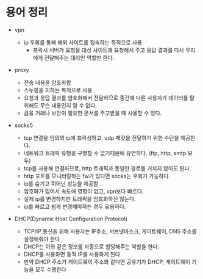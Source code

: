 # 용어 정리

- vpn
  - ip 우회를 통해 해외 사이트를 접속하는 목적으로 사용
	- 프락시 서버가 요청을 대신 사이트에 요청해서 주고 응답 결과를 다시 우리에게 전달해주는 대리인 역할만 한다.
- proxy
  - 전송 내용을 암호화함
  - 스누핑을 피하는 목적으로 사용
  - 요청과 응답 결과를 암호화해서 전달하므로 중간에 다른 사용자가 데이터를 탈취해도 무슨 내용인지 알 수 없다.
  - 금융 거래나 보안이 필요한 문서를 주고받을 때 사용할 수 있다.
- socks5
  - tcp 연결을 임의의 ip에 프락싱하고, udp 패킷을 전달하기 위한 수단을 제공한다.
  - 네트워크 트래픽 유형을 구별할 수 없기때문에 유연하다. (ftp, http, smtp 모두)
  - tcp를 사용해 연결하므로, http 트래픽과 동일한 경로를 거치지 않아도 된다.
  - http 포트를 모니터링하는 fw가 있다면 socks는 우회가 가능하다.
  - ip를 숨기고 뛰어난 성능을 제공함
  - 암호화가 없어서 속도에 영향이 없고, vpn보다 빠르다.
  - 실제 ip를 변경하지만 트래픽을 암호화하진 않는다.
  - ip를 빠르고 쉽게 변경해야하는 경우 유용하다.

- DHCP(Dynamic Host Configuration Protocol)
  - TCP/IP 통신을 위해 사용자는 IP주소, 서브넷마스크, 게이트웨이, DNS 주소를 설정해줘야 한다
  - DHCP는 이와 같은 정보를 자동으로 할당해주는 역할을 한다.
  - DHCP를 사용하면 동적 IP를 사용하게 된다
  - 만약 DHCP 주소가 게이트웨이 주소와 같다면 공유기가 DHCP, 게이트웨이 기능을 모두 수행한다 
